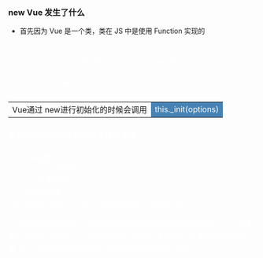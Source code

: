 ### new Vue 发生了什么

- 首先因为 Vue 是一个类，类在 JS 中是使用 Function 实现的
<pre>
<font color=#fff font size = 3>
function Vue (options) {
  if(process.env.NODE_ENV !== 'production'&& !(this instanceof Vue)){
      warn('Vue is a constructor and should be called with the `new` keyword')
  }
  this._init(options)
}
</pre>
  
<table>
  <tr>
    <td>
      Vue通过 new进行初始化的时候会调用
    </td>
    <td bgcolor = SteelBlue ><font color = white >this._init(options)
    </td>
  </tr>
</table>

 #### 此时 Vue初始化主要就干了几件事情
  1. 合并配置 
  2. 初始化生命周期
  3. 初始化事件中心
  4. 初始化渲染
  5. 初始化 data，props，computed，watcher等

  Vue的逻辑非常清晰，将不同的逻辑拆解为不同的函数来执行，主线清晰，初始化的最后，检测到如果有 el属性，则调用 vm.$mount方法挂载 vm，挂载的目的就是将，模板渲染为最终的 DOM



